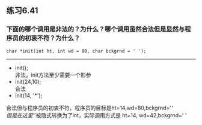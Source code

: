 ## 练习6.41
### 下面的哪个调用是非法的？为什么？哪个调用虽然合法但是显然与程序员的初衷不符？为什么？
    char *init(int ht, int wd = 80, char bckgrnd = ' ');
***
* init();   
非法，init方法至少需要一个形参
* init(24,10);  
合法
* init(14, '*');  

合法但与程序员的初衷不符，程序员的目标是ht=14,wd=80,bckgrnd='*'  
但是在这里'*'被隐式转换为了int，实际调用方式是 ht=14, wd=42,bckgrnd=' '
